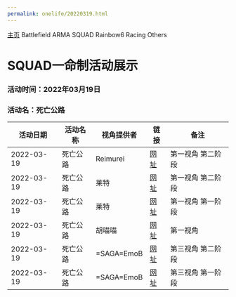 ```yaml
---
permalink: onelife/20220319.html
---
```

[主页](https://saga2003.github.io/) Battlefield ARMA SQUAD Rainbow6 Racing Others

# SQUAD一命制活动展示

### 活动时间：2022年03月19日

### 活动名：死亡公路

活动日期|活动名称|视角提供者|链接|备注
---|---|---|---|---
2022-03-19|死亡公路|Reimurei|[网址](https://www.bilibili.com/video/BV1mT4y1v7C9)|第一视角 第二阶段
2022-03-19|死亡公路|莱特|[网址](https://www.bilibili.com/video/BV1aL4y1M7Zv)|第一视角 第二阶段
2022-03-19|死亡公路|莱特|[网址](https://www.bilibili.com/video/BV1bL411w7Yv)|第一视角 第一阶段
2022-03-19|死亡公路|胡喵喵|[网址](https://www.bilibili.com/video/BV1J44y1N7SQ)|第一视角
2022-03-19|死亡公路|=SAGA=EmoB|[网址](https://www.bilibili.com/video/BV1XT4y1v7gV)|第三视角 第二阶段
2022-03-19|死亡公路|=SAGA=EmoB|[网址](https://www.bilibili.com/video/BV1or4y1i77E)|第三视角 第一阶段

